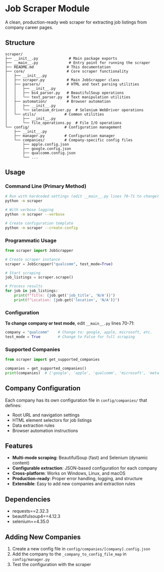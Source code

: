 # Job Scraper Module

A clean, production-ready web scraper for extracting job listings from company career pages.

## Structure

```
scraper/
├── __init__.py              # Main package exports
├── __main__.py              # Entry point for running the scraper
├── README.md               # This documentation
├── core/                   # Core scraper functionality
│   ├── __init__.py
│   ├── scraper.py          # Main JobScrapper class
│   ├── parsers/            # HTML and text parsing utilities
│   │   ├── __init__.py
│   │   ├── bs4_parser.py   # BeautifulSoup operations
│   │   └── text_parser.py  # Text manipulation utilities
│   ├── automation/         # Browser automation
│   │   ├── __init__.py
│   │   └── selenium_driver.py  # Selenium WebDriver operations
│   └── utils/             # Common utilities
│       ├── __init__.py
│       └── file_operations.py  # File I/O operations
└── config/                # Configuration management
    ├── __init__.py
    ├── manager.py         # Configuration manager
    └── companies/         # Company-specific config files
        ├── apple.config.json
        ├── google.config.json
        ├── qualcomm.config.json
        └── ...
```

## Usage

### Command Line (Primary Method)

```bash
# Run with hardcoded settings (edit __main__.py lines 70-71 to change)
python -m scraper

# With verbose logging
python -m scraper --verbose

# Create configuration template
python -m scraper --create-config
```

### Programmatic Usage

```python
from scraper import JobScrapper

# Create scraper instance
scraper = JobScrapper("qualcomm", test_mode=True)

# Start scraping
job_listings = scraper.scrape()

# Process results
for job in job_listings:
    print(f"Title: {job.get('job_title', 'N/A')}")
    print(f"Location: {job.get('location', 'N/A')}")
```

### Configuration

**To change company or test mode**, edit `__main__.py` lines 70-71:
```python
company = "qualcomm"    # Change to: google, apple, microsoft, etc.
test_mode = True        # Change to False for full scraping
```

### Supported Companies

```python
from scraper import get_supported_companies

companies = get_supported_companies()
print(companies)  # ['google', 'apple', 'qualcomm', 'microsoft', 'meta', 'synopsys', 'micron']
```

## Company Configuration

Each company has its own configuration file in `config/companies/` that defines:

- Root URL and navigation settings
- HTML element selectors for job listings
- Data extraction rules
- Browser automation instructions

## Features

- **Multi-mode scraping**: BeautifulSoup (fast) and Selenium (dynamic content)
- **Configurable extraction**: JSON-based configuration for each company
- **Cross-platform**: Works on Windows, Linux, and macOS
- **Production-ready**: Proper error handling, logging, and structure
- **Extensible**: Easy to add new companies and extraction rules

## Dependencies

- requests==2.32.3
- beautifulsoup4==4.12.3
- selenium==4.35.0

## Adding New Companies

1. Create a new config file in `config/companies/[company].config.json`
2. Add the company to the `_company_to_config_file_map` in `config/manager.py`
3. Test the configuration with the scraper